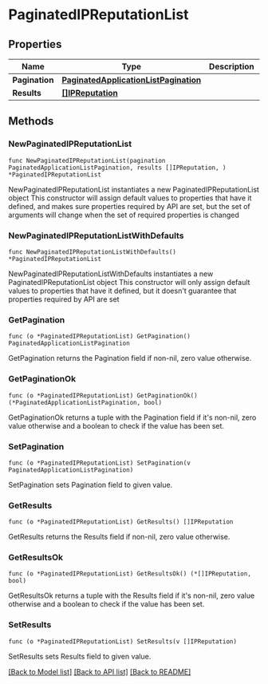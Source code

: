 # PaginatedIPReputationList

## Properties

Name | Type | Description | Notes
------------ | ------------- | ------------- | -------------
**Pagination** | [**PaginatedApplicationListPagination**](PaginatedApplicationListPagination.md) |  | 
**Results** | [**[]IPReputation**](IPReputation.md) |  | 

## Methods

### NewPaginatedIPReputationList

`func NewPaginatedIPReputationList(pagination PaginatedApplicationListPagination, results []IPReputation, ) *PaginatedIPReputationList`

NewPaginatedIPReputationList instantiates a new PaginatedIPReputationList object
This constructor will assign default values to properties that have it defined,
and makes sure properties required by API are set, but the set of arguments
will change when the set of required properties is changed

### NewPaginatedIPReputationListWithDefaults

`func NewPaginatedIPReputationListWithDefaults() *PaginatedIPReputationList`

NewPaginatedIPReputationListWithDefaults instantiates a new PaginatedIPReputationList object
This constructor will only assign default values to properties that have it defined,
but it doesn't guarantee that properties required by API are set

### GetPagination

`func (o *PaginatedIPReputationList) GetPagination() PaginatedApplicationListPagination`

GetPagination returns the Pagination field if non-nil, zero value otherwise.

### GetPaginationOk

`func (o *PaginatedIPReputationList) GetPaginationOk() (*PaginatedApplicationListPagination, bool)`

GetPaginationOk returns a tuple with the Pagination field if it's non-nil, zero value otherwise
and a boolean to check if the value has been set.

### SetPagination

`func (o *PaginatedIPReputationList) SetPagination(v PaginatedApplicationListPagination)`

SetPagination sets Pagination field to given value.


### GetResults

`func (o *PaginatedIPReputationList) GetResults() []IPReputation`

GetResults returns the Results field if non-nil, zero value otherwise.

### GetResultsOk

`func (o *PaginatedIPReputationList) GetResultsOk() (*[]IPReputation, bool)`

GetResultsOk returns a tuple with the Results field if it's non-nil, zero value otherwise
and a boolean to check if the value has been set.

### SetResults

`func (o *PaginatedIPReputationList) SetResults(v []IPReputation)`

SetResults sets Results field to given value.



[[Back to Model list]](../README.md#documentation-for-models) [[Back to API list]](../README.md#documentation-for-api-endpoints) [[Back to README]](../README.md)


